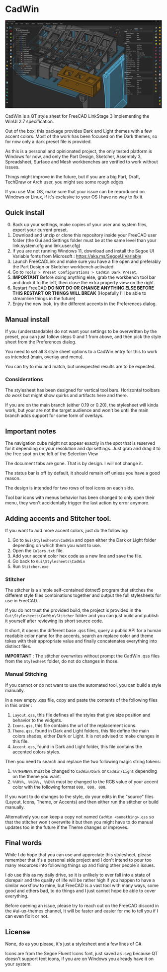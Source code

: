 # CadWin

![CadWin](Gui/Stylesheets/CadWin/Docs/main.png)

CadWin is a QT style sheet for FreeCAD LinkStage 3 implementing the WinUI 2.7 specification.

Out of the box, this package provides Dark and Light themes with a few accent colors. Most of the work has been focused on the Dark themes, so for now only a dark preset file is provided.

As this is a personal and opinionated project, the only tested platform is Windows for now, and only the Part Design, Sketcher, Assembly 3, Spreadsheet, Surface and Mesh workbenches are verified to work without issues.

Things might improve in the future, but if you are a big Part, Draft, TechDraw or Arch user, you might see some rough edges.

If you use Mac OS, make sure that your issue can be reproduced on Windows or Linux, if it's exclusive to your OS I have no way to fix it.

## Quick install

0) Back up your settings, make copies of your user and system files, export your current preset.
1) Download and unzip or clone this repository inside your FreeCAD user folder (the Gui and Settings folder must be at the same level than your link.system.cfg and link.user.cfg)
2) If you are not running Windows 11, download and install the Segoe UI Variable fonts from Microsoft : https://aka.ms/SegoeUIVariable 
3) Launch FreeCADLink and make sure you have a file open and preferably the Part Design or Sketcher workbench activated.
4) Go to ```Tools > Preset Configurations > CadWin Dark Preset```.
5) **IMPORTANT** Before doing anything else, grab the workbench tool bar and dock it to the left, then close the extra property view on the right.
6) Restart FreeCAD **DO NOT DO OR CHANGE ANYTHING ELSE BEFORE THIS RESTART OR THINGS WILL BREAK** (Hopefully I'll be able to streamline things in the future)
7) Enjoy the new look, try the different accents in the Preferences dialog.

## Manual install

If you (understandable) do not want your settings to be overwritten by the preset, you can just follow steps 0 and 1 from above, and then pick the style sheet from the Preferences dialog.

You need to set all 3 style sheet options to a CadWin entry for this to work as intended (main, overlay and menu).

You can try to mix and match, but unexpected results are to be expected.

### Considerations

The stylesheet has been designed for vertical tool bars. Horizontal toolbars *do work* but might show quirks and artifacts here and there.

If you are on the main branch (either 0.19 or 0.20), the stylesheet will kinda work, but your are not the target audience and won't be until the main branch adds support for some form of overlays.

## Important notes

The navigation cube might not appear exactly in the spot that is reserved for it depending on your resolution and dpi settings. Just grab and drag it to the free spot on the left of the Selection View

The document tabs are gone. That is by design. I will not change it.

The status bar is off by default, it should remain off unless you have a good reason.

The design is intended for two rows of tool icons on each side.

Tool bar icons with menus behavior has been changed to only open their menu, they won't accidentally trigger the last action by error anymore.

## Adding accents and Stitcher tool.

If you want to add more accent colors, just do the following: 

1) Go to ```Gui\Stylesheets\CadWin``` and open either the Dark or Light folder depending on which them you want to use.
2) Open the ```Colors.txt``` file.
3) Add your accent color hex code as a new line and save the file.
4) Go back to ```Gui\Stylesheets\CadWin```
5) Run ```Stitcher.exe```

### Stitcher

The stitcher is a simple self-contained dotnet5 program that stitches the different style files combinations together and output the full stylesheets for use in FreeCAD.

If you do not trust the provided build, the project is provided in the ```Gui\Stylesheets\CadWin\Stitcher``` folder and you can just build and publish it yourself after reviewing its short source code.

It short, it opens the different base .qss files, query a public API for a human readable color name for the accents, search an replace color and theme tokes with their appropriate value and finally concatenates everything into distinct files.

**IMPORTANT** : The stitcher overwrites without prompt the CadWin .qss files from the ```Stylesheet``` folder, do not do changes in those.

### Manual Stitching

If you cannot or do not want to use the automated tool, you can build a style manually.

In a new empty .qss file, copy and paste the contents of the following files in this order : 

1) ```Layout.qss```, this file defines all the styles that give size position and behavior to the widgets.
2) ```Icons.qss```, this file contains the url of the replacement icons.
3) ```Theme.qss```, found in Dark and Light folders, this file define the main colors shades, either Dark or Light. It is not advised to make changes in this file.
4) ```Accent.qss```, found in Dark and Light folder, this file contains the accented colors styles.
  
Then you need to search and replace the two following magic string tokens:

1) ```%%THEME%%``` must be changed to ```CadWin/Dark``` or ```CadWin/Light``` depending on the theme you want.
2) ```%%R%%, %%G%%, %%B%%``` must be changed to the RGB value of your accent color with the following format ```000, 000, 000```.

If you want to do changes to the style, do your edits in the "source" files (Layout, Icons, Theme, or Accents) and then either run the stitcher or build manually.

Alternatively you can keep a copy not named ```CadWin <something>.qss``` so that the stitcher won't overwrite it but then you might have to do manual updates too in the future if the Theme changes or improves.

## Final words

While I do hope that you can use and appreciate this stylesheet, please remember that it's a personal side project and I don't intend to pour too many resources into following things up and fixing other people`s issues.

I *do* use this as my daily drive, so it is unlikely to ever fall into a state of disrepair and the quality of life will be rather high if you happen to have a similar workflow to mine, but FreeCAD is a vast tool with many ways, some good and others bad, to do things and I just cannot hope be able to cover everything.

Before opening an issue, please try to reach out on the FreeCAD discord in the #ui-ux-themes channel, It will be faster and easier for me to tell you if I can even fix it or not.

## License

None, do as you please, it's just a stylesheet and a few lines of C#.

Icons are from the Segoe Fluent Icons font, just saved as .svg because QT doesn't support text icons, if you are on Windows you already have it on your system.
